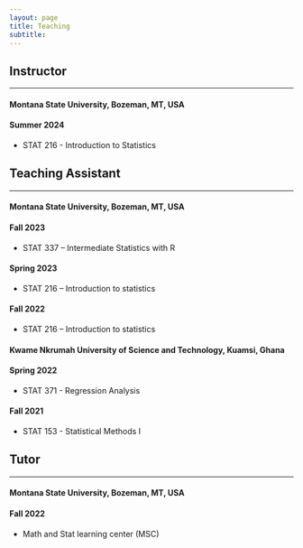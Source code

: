 ```yaml
---
layout: page
title: Teaching
subtitle: 
---
```


## Instructor
---------------------------------------------------------------------------------

#### Montana State University, Bozeman, MT, USA

#### Summer 2024
- STAT 216 - Introduction to Statistics


## Teaching Assistant  
----------------------------------------------------------------------------------

#### Montana State University, Bozeman, MT, USA

#### Fall 2023
- STAT 337 – Intermediate Statistics with R

#### Spring 2023
- STAT 216 – Introduction to statistics

#### Fall 2022
- STAT 216 – Introduction to statistics


#### Kwame Nkrumah University of Science and Technology, Kuamsi, Ghana

#### Spring 2022
- STAT 371 - Regression Analysis

#### Fall 2021
- STAT 153 - Statistical Methods I


## Tutor
---------------------------------------------------------------------------

#### Montana State University, Bozeman, MT, USA

#### Fall 2022
- Math and Stat learning center (MSC)



